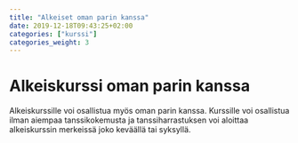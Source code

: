 ```yaml
---
title: "Alkeiset oman parin kanssa"
date: 2019-12-18T09:43:25+02:00
categories: ["kurssi"]
categories_weight: 3
---
```

# Alkeiskurssi oman parin kanssa
Alkeiskurssille voi osallistua myös oman parin kanssa. Kurssille voi osallistua ilman aiempaa tanssikokemusta ja tanssiharrastuksen voi aloittaa alkeiskurssin merkeissä joko keväällä tai syksyllä.

